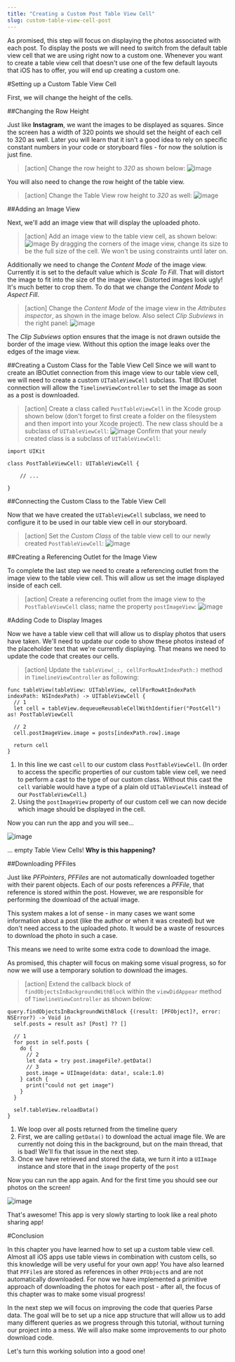 ```yaml
---
title: "Creating a Custom Post Table View Cell"
slug: custom-table-view-cell-post
---
```


As promised, this step will focus on displaying the photos associated with each post. To display the posts we will need to switch from the default table view cell that we are using right now to a custom one. Whenever you want to create a table view cell that doesn't use one of the few default layouts that iOS has to offer, you will end up creating a custom one.

#Setting up a Custom Table View Cell

First, we will change the height of the cells.

##Changing the Row Height

Just like **Instagram**, we want the images to be displayed as squares. Since the screen has a width of 320 points we should set the height of each cell to 320 as well. Later you will learn that it isn't a good idea to rely on specific constant numbers in your code or storyboard files - for now the solution is just fine.

> [action]
Change the row height to _320_ as shown below:
![image](row_height.png)

You will also need to change the row height of the table view.

> [action]
Change the Table View row height to _320_ as well:
![image](tv_row_height.png)

##Adding an Image View

Next, we'll add an image view that will display the uploaded photo.

> [action]
Add an image view to the table view cell, as shown below:
![image](add_image_view.png)
By dragging the corners of the image view, change its size to be the full size of the cell. We won't be using constraints until later on.

Additionally we need to change the _Content Mode_ of the image view. Currently it is set to the default value which is _Scale To Fill_. That will distort the image to fit into the size of the image view. Distorted images look ugly! It's much better to crop them. To do that we change the _Content Mode_ to _Aspect Fill_.

> [action]
> Change the _Content Mode_ of the image view in the _Attributes inspector_, as shown in the image below. Also select
> _Clip Subviews_ in the right panel:
> ![image](imageview_content_mode.png)

The _Clip Subviews_ option ensures that the image is not drawn outside the border of the image view. Without this option the image leaks over the edges of the image view.

##Creating a Custom Class for the Table View Cell
Since we will want to create an IBOutlet connection from this image view to our table view cell, we will need to create a custom `UITableViewCell` subclass. That IBOutlet connection will allow the `TimelineViewController` to set the image as soon as a post is downloaded.

> [action]
Create a class called `PostTableViewCell` in the Xcode group shown below (don't forget to first create a folder on the filesystem and then import into your Xcode project). The new class should be a subclass of `UITableViewCell`:
![image](post_table_view_cell.png)
Confirm that your newly created class is a subclass of `UITableViewCell`:
>
    import UIKit
>
    class PostTableViewCell: UITableViewCell {
>
        // ...
>
    }

##Connecting the Custom Class to the Table View Cell

Now that we have created the `UITableViewCell` subclass, we need to configure it to be used in our table view cell in our storyboard.

> [action]
Set the _Custom Class_ of the table view cell to our newly created `PostTableViewCell`:
![image](cell_custom_class.png)

##Creating a Referencing Outlet for the Image View

To complete the last step we need to create a referencing outlet from the image view to the table view cell. This will allow us set the image displayed inside of each cell.

> [action]
Create a referencing outlet from the image view to the `PostTableViewCell` class; name the property `postImageView`:
![image](image_ref.png)

#Adding Code to Display Images

Now we have a table view cell that will allow us to display photos that users have taken. We'll need to update our code to show these photos instead of the placeholder text that we're currently displaying. That means we need to update the code that creates our cells.

> [action]
> Update the `tableView(_:, cellForRowAtIndexPath:)` method in `TimelineViewController` as following:
>
    func tableView(tableView: UITableView, cellForRowAtIndexPath indexPath: NSIndexPath) -> UITableViewCell {
      // 1
      let cell = tableView.dequeueReusableCellWithIdentifier("PostCell") as! PostTableViewCell
>
      // 2
      cell.postImageView.image = posts[indexPath.row].image
>
      return cell
    }

1. In this line we cast `cell` to our custom class `PostTableViewCell`. (In order to access the specific properties of our custom table view cell, we need to perform a cast to the type of our custom class. Without this cast the `cell` variable would have a type of a plain old `UITableViewCell` instead of our `PostTableViewCell`.)
2. Using the `postImageView` property of our custom cell we can now decide which image should be displayed in the cell.

Now you can run the app and you will see...

![image](empty_cells.png)

... empty Table View Cells! **Why is this happening?**

##Downloading PFFiles

Just like _PFPointers_, _PFFiles_ are not automatically downloaded together with their parent objects. Each of our posts references a _PFFile_, that reference is stored within the post. However, we are responsible for performing the download of the actual image.

This system makes a lot of sense - in many cases we want some information about a post (like the author or when it was created) but we don't need access to the uploaded photo. It would be a waste of resources to download the photo in such a case.

This means we need to write some extra code to download the image.

As promised, this chapter will focus on making some visual progress, so for now we will use a temporary solution to download the images.

> [action]
Extend the callback block of `findObjectsInBackgroundWithBlock` within the `viewDidAppear` method of `TimelineViewController` as shown below:
>
    query.findObjectsInBackgroundWithBlock {(result: [PFObject]?, error: NSError?) -> Void in
      self.posts = result as? [Post] ?? []
>
      // 1
      for post in self.posts {
        do {
          // 2
          let data = try post.imageFile?.getData()
          // 3
          post.image = UIImage(data: data!, scale:1.0)
        } catch {
          print("could not get image")
        }
      }
>
      self.tableView.reloadData()
    }

1. We loop over all posts returned from the timeline query
2. First, we are calling `getData()` to download the actual image file. We are currently not doing this in the background, but on the main thread, that is bad! We'll fix that issue in the next step.
3. Once we have retrieved and stored the data, we turn it into a `UIImage` instance and store that in the `image` property of the `post`

Now you can run the app again. And for the first time you should see our photos on the screen!

![image](photo_download_working.png)

That's awesome! This app is very slowly starting to look like a real photo sharing app!

#Conclusion

In this chapter you have learned how to set up a custom table view cell. Almost all iOS apps use table views in combination with custom cells, so this knowledge will be very useful for your own app! You have also learned that `PFFile`s are stored as references in other `PFObject`s and are not automatically downloaded. For now we have implemented a primitive approach of downloading the photos for each post - after all, the focus of this chapter was to make some visual progress!

In the next step we will focus on improving the code that queries Parse data. The goal will be to set up a nice app structure that will allow us to add many different queries as we progress through this tutorial, without turning our project into a mess. We will also make some improvements to our photo download code.

Let's turn this working solution into a good one!
